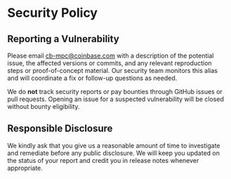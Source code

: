 # Security Policy

## Reporting a Vulnerability

Please email cb-mpc@coinbase.com with a description of the potential issue, the affected versions or commits, and any relevant reproduction steps or proof-of-concept material. Our security team monitors this alias and will coordinate a fix or follow-up questions as needed.

We do **not** track security reports or pay bounties through GitHub issues or pull requests. Opening an issue for a suspected vulnerability will be closed without bounty eligibility.

## Responsible Disclosure

We kindly ask that you give us a reasonable amount of time to investigate and remediate before any public disclosure. We will keep you updated on the status of your report and credit you in release notes whenever appropriate.
